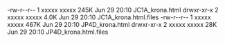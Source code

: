 -rw-r--r-- 1 xxxxx xxxxx 245K Jun 29 20:10 JC1A_krona.html
drwxr-xr-x 2 xxxxx xxxxx 4.0K Jun 29 20:10 JC1A_krona.html.files
-rw-r--r-- 1 xxxxx xxxxx 467K Jun 29 20:10 JP4D_krona.html
drwxr-xr-x 2 xxxxx xxxxx  28K Jun 29 20:10 JP4D_krona.html.files
